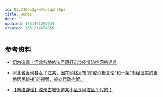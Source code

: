 ```yaml
---
id: 83v240zx2gxe7ss2quh76pz
title: Hebei
desc: ''
updated: 1651461293644
created: 1651214674856
---
```


## 参考资料

- [切勿造谣！河北各地依法严厉打击涉疫情防控网络谣言](https://www.12377.cn/wxxx/2022/345cae89_web.html)

- [河北省香河县女子江某，因在网络发布“防疫消极言论”和一条“未经证实的当地居民跳楼”的视频，被处行政拘留。](https://twitter.com/SpeechFreedomCN/status/1508989135574364161?cxt=HHwWgsCrvfbngPEpAAAA)

- [【网络辟谣】滦州古城街道某小区是风控区？假的！](http://piyao.hebnews.cn/2022-01/14/content_8709950.htm)